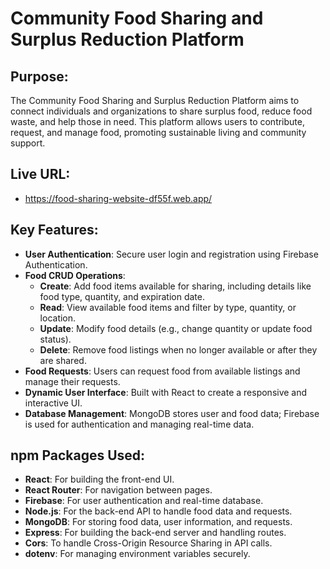 # Community Food Sharing and Surplus Reduction Platform

## Purpose:
The Community Food Sharing and Surplus Reduction Platform aims to connect individuals and organizations to share surplus food, reduce food waste, and help those in need. This platform allows users to contribute, request, and manage food, promoting sustainable living and community support.

## Live URL:
- https://food-sharing-website-df55f.web.app/

## Key Features:
- **User Authentication**: Secure user login and registration using Firebase Authentication.
- **Food CRUD Operations**:
  - **Create**: Add food items available for sharing, including details like food type, quantity, and expiration date.
  - **Read**: View available food items and filter by type, quantity, or location.
  - **Update**: Modify food details (e.g., change quantity or update food status).
  - **Delete**: Remove food listings when no longer available or after they are shared.
- **Food Requests**: Users can request food from available listings and manage their requests.
- **Dynamic User Interface**: Built with React to create a responsive and interactive UI.
- **Database Management**: MongoDB stores user and food data; Firebase is used for authentication and managing real-time data.

## npm Packages Used:
- **React**: For building the front-end UI.
- **React Router**: For navigation between pages.
- **Firebase**: For user authentication and real-time database.
- **Node.js**: For the back-end API to handle food data and requests.
- **MongoDB**: For storing food data, user information, and requests.
- **Express**: For building the back-end server and handling routes.
- **Cors**: To handle Cross-Origin Resource Sharing in API calls.
- **dotenv**: For managing environment variables securely.